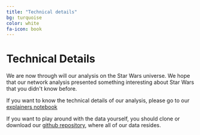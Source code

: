 ```yaml
---
title: "Technical details"
bg: turquoise
color: white
fa-icon: book
---
```


# Technical Details

We are now through will our analysis on the Star Wars universe. We hope that our network analysis presented something interesting about Star Wars that you didn't know before.

If you want to know the technical details of our analysis, please go to our [explainers notebook](http://nbviewer.jupyter.org/github/JacobPjetursson/Social_Graphs_Wookiepedia/blob/master/ExplainersNoteBook.ipynb)

If you want to play around with the data yourself, you should clone or download our [github repository](https://github.com/JacobPjetursson/Social_Graphs_Wookiepedia), where all of our data resides.



